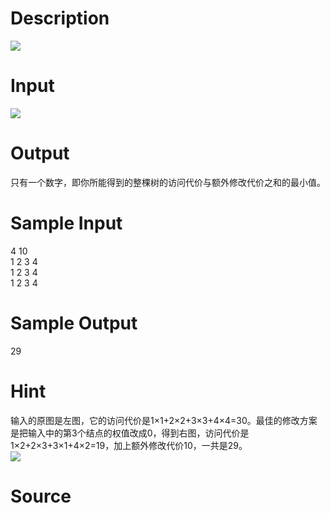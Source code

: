 
# Description

<div class="content"><img border="0" src="/source/bzoj/1564/img/aHR0cHM6Ly9seWRzeS5jb20vSnVkZ2VPbmxpbmUvaW1hZ2VzLzE1NjRfMS5qcGc=.jpg"/>
</div>

# Input

<div class="content"><img border="0" src="/source/bzoj/1564/img/aHR0cHM6Ly9seWRzeS5jb20vSnVkZ2VPbmxpbmUvaW1hZ2VzLzE1NjRfMi5qcGc=.jpg"/>
</div>

# Output

<div class="content">只有一个数字，即你所能得到的整棵树的访问代价与额外修改代价之和的最小值。
</div>

# Sample Input

<div class="content"><span class="sampledata">4 10<br/>
1 2 3 4<br/>
1 2 3 4<br/>
1 2 3 4<br/>
</span></div>

# Sample Output

<div class="content"><span class="sampledata">29<br/>
</span></div>

# Hint

<div class="content"><p>输入的原图是左图，它的访问代价是1×1+2×2+3×3+4×4=30。最佳的修改方案是把输入中的第3个结点的权值改成0，得到右图，访问代价是1×2+2×3+3×1+4×2=19，加上额外修改代价10，一共是29。<br/>
<img border="0" src="/source/bzoj/1564/img/aHR0cHM6Ly9seWRzeS5jb20vSnVkZ2VPbmxpbmUvaW1hZ2VzLzE1NjRfMy5qcGc=.jpg"/><br/>
</p></div>

# Source

<div class="content"><p><a href="problemset.php?search="></a></p></div>

